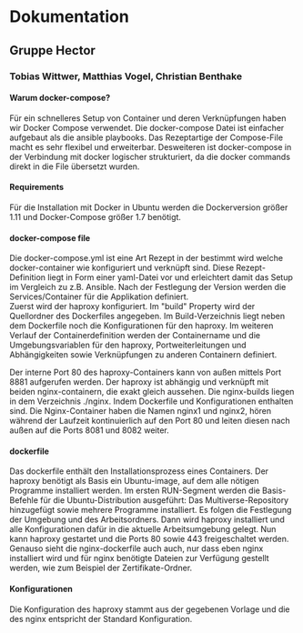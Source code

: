 # Dokumentation
## Gruppe Hector 
### Tobias Wittwer, Matthias Vogel, Christian Benthake

#### Warum docker-compose? 

Für ein schnelleres Setup von Container und deren Verknüpfungen haben wir Docker Compose verwendet.
Die docker-compose Datei ist einfacher aufgebaut als die ansible playbooks. Das Rezeptartige der Compose-File macht es sehr flexibel und erweiterbar.
Desweiteren ist docker-compose in der Verbindung mit docker logischer strukturiert, da die docker commands direkt in die File übersetzt wurden.

#### Requirements

Für die Installation mit Docker in Ubuntu werden die Dockerversion größer 1.11 und Docker-Compose größer 1.7 benötigt.

#### docker-compose file
Die docker-compose.yml ist eine Art Rezept in der bestimmt wird welche docker-container wie konfiguriert und verknüpft sind.
Diese Rezept-Definition liegt in Form einer yaml-Datei vor und erleichtert damit das Setup im Vergleich zu z.B. Ansible. 
Nach der Festlegung der Version werden die Services/Container für die Applikation definiert.  
Zuerst wird der haproxy konfiguriert. Im "build" Property wird der Quellordner des Dockerfiles angegeben. Im Build-Verzeichnis liegt neben dem Dockerfile noch die Konfigurationen für den haproxy. Im weiteren Verlauf der Containerdefinition werden der Containername und die Umgebungsvariablen für den haproxy, Portweiterleitungen und Abhängigkeiten sowie Verknüpfungen zu anderen Containern definiert.  

Der interne Port 80 des haproxy-Containers kann von außen mittels Port 8881 aufgerufen werden. Der haproxy ist abhängig und verknüpft mit beiden nginx-containern, die exakt gleich aussehen. 
Die nginx-builds liegen in dem Verzeichnis ./nginx. Indem Dockerfile und Konfigurationen enthalten sind. 
Die Nginx-Container haben die Namen nginx1 und nginx2, hören während der Laufzeit kontinuierlich auf den Port 80 und leiten diesen nach außen auf die Ports 8081 und 8082 weiter. 

#### dockerfile

Das dockerfile  enthält den Installationsprozess eines Containers.
Der haproxy benötigt als Basis ein Ubuntu-image, auf dem alle nötigen Programme installiert werden. Im ersten RUN-Segment werden die Basis-Befehle für die Ubuntu-Distribution ausgeführt: Das Multiverse-Repository hinzugefügt sowie mehrere Programme installiert.
Es folgen die Festlegung der Umgebung und des Arbeitsordners. Dann wird haproxy installiert und alle Konfigurationen dafür in die aktuelle Arbeitsumgebung gelegt.  Nun kann haproxy gestartet und die Ports 80 sowie 443 freigeschaltet werden. Genauso sieht die nginx-dockerfile auch auch, nur dass eben nginx installiert wird und für nginx benötigte Dateien zur Verfügung gestellt werden, wie zum Beispiel der Zertifikate-Ordner.

#### Konfigurationen

Die Konfiguration des haproxy stammt aus der gegebenen Vorlage und die  des nginx entspricht der Standard Konfiguration.
